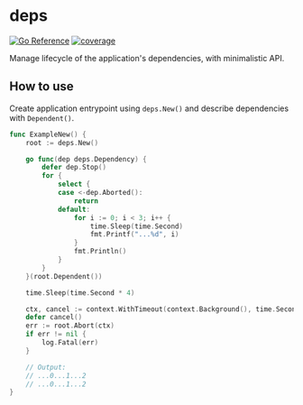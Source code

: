 # deps
[![Go Reference](https://pkg.go.dev/badge/github.com/daichitakahashi/deps.svg)](https://pkg.go.dev/github.com/daichitakahashi/deps)
[![coverage](https://img.shields.io/endpoint?style=flat-square&url=https%3A%2F%2Fdaichitakahashi.github.io%2Fdeps%2Fcoverage.json)](https://daichitakahashi.github.io/deps/coverage.html)

Manage lifecycle of the application's dependencies, with minimalistic API.

## How to use
Create application entrypoint using `deps.New()` and describe dependencies with `Dependent()`.
```go
func ExampleNew() {
	root := deps.New()

	go func(dep deps.Dependency) {
		defer dep.Stop()
		for {
			select {
			case <-dep.Aborted():
				return
			default:
				for i := 0; i < 3; i++ {
					time.Sleep(time.Second)
					fmt.Printf("...%d", i)
				}
				fmt.Println()
			}
		}
	}(root.Dependent())

	time.Sleep(time.Second * 4)

	ctx, cancel := context.WithTimeout(context.Background(), time.Second*5)
	defer cancel()
	err := root.Abort(ctx)
	if err != nil {
		log.Fatal(err)
	}

	// Output:
	// ...0...1...2
	// ...0...1...2
}
```
